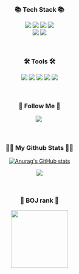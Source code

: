 
<h3 align="center">📚 Tech Stack 📚</h3>
<p align="center">
<img src="https://img.shields.io/badge/HTML-E34F26?style=for-the-badge&logo=HTML5&logoColor=white">
<img src="https://img.shields.io/badge/CSS-1572B6?style=for-the-badge&logo=CSS3&logoColor=white">
<img src="https://img.shields.io/badge/JAVASCRIPT-F7DF1E?style=for-the-badge&logo=JavaScript&logoColor=white">
<img src="https://img.shields.io/badge/TYPESSCRIPT-3178C6?style=for-the-badge&logo=TypeScript&logoColor=white">
  <br>
  
<img src="https://img.shields.io/badge/REACT-61DAFB?style=for-the-badge&logo=React&logoColor=white">
  <img src="https://img.shields.io/badge/NEXT.JS-000000?style=for-the-badge&logo=Next.js&logoColor=white">

</p>
<br>

<h3 align="center">🛠 Tools 🛠</h3>
<p align="center">
<img src="https://img.shields.io/badge/git-F05032?style=for-the-badge&logo=git&logoColor=white">
<img src="https://img.shields.io/badge/Notion-000000?style=for-the-badge&logo=NOTION&logoColor=white">
<img src="https://img.shields.io/badge/SLACK-4A154B?style=for-the-badge&logo=SLACK&logoColor=white">
<img src="https://img.shields.io/badge/JIRA-0052CC?style=for-the-badge&logo=JIRA&logoColor=white">
<img src="https://img.shields.io/badge/figma-F24E1E?style=for-the-badge&logo=figma&logoColor=white">
</p>

<br>

<h3 align="center">🌈 Follow Me 🌈</h3>
<p align="center">
  <a href="https://velog.io/@bwj0509"><img src="https://img.shields.io/badge/velog-20C997?style=for-the-badge&logo=velog&logoColor=white"></a>&nbsp

</p>
<br>
<h3 align="center">👩‍💻 My Github Stats 👩‍💻</h3>
<div align="center">
 
[![Anurag's GitHub stats](https://github-readme-stats.vercel.app/api?username=bwj0509)](https://github.com/anuraghazra/github-readme-stats)
</div>
<p align="center">
  <a href="https://github.com/bwj0509"><img src="https://hits.seeyoufarm.com/api/count/incr/badge.svg?url=https%3A%2F%2Fgithub.com%2Fhyeinisfree&count_bg=%2341B883&title_bg=%23CDC2C2&icon=github.svg&icon_color=%23E7E7E7&title=hits&edge_flat=false"/></a>
</p>
<br>
<h3 align="center">🐤 BOJ rank 🐤</h3>
<p align = "center">
  <img height="150em" src="http://mazassumnida.wtf/api/v2/generate_badge?boj=bwj59"/>
</p>
